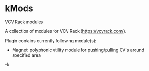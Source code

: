 # kMods
VCV Rack modules

A collection of modules for VCV Rack (https://vcvrack.com/).

Plugin contains currently following module(s):
- Magnet: polyphonic utility module for pushing/pulling CV's around specified area.

-k
